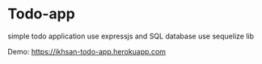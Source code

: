 # Todo-app
simple todo application use expressjs and SQL database use sequelize lib

Demo: https://ikhsan-todo-app.herokuapp.com
